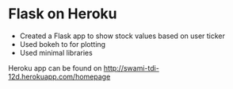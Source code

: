 # Flask on Heroku

- Created a Flask app to show stock values based on user ticker
- Used bokeh to for plotting
- Used minimal libraries 

Heroku app can be found on http://swami-tdi-12d.herokuapp.com/homepage


